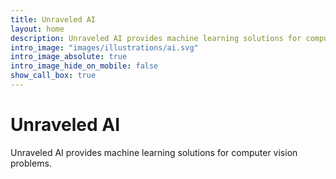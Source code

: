```yaml
---
title: Unraveled AI
layout: home
description: Unraveled AI provides machine learning solutions for computer vision problems.
intro_image: "images/illustrations/ai.svg"
intro_image_absolute: true
intro_image_hide_on_mobile: false
show_call_box: true
---
```


# Unraveled AI

Unraveled AI provides machine learning solutions for computer vision problems.
